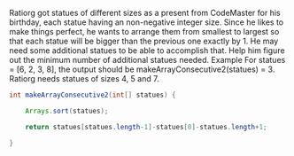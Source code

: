 Ratiorg got statues of different sizes as a present from CodeMaster for his birthday, each statue having an non-negative integer size. Since he likes to make things perfect, he wants to arrange them from smallest to largest so that each statue will be bigger than the previous one exactly by 1. He may need some additional statues to be able to accomplish that. Help him figure out the minimum number of additional statues needed.
Example
For statues = [6, 2, 3, 8], the output should be
makeArrayConsecutive2(statues) = 3.
Ratiorg needs statues of sizes 4, 5 and 7.
```java
int makeArrayConsecutive2(int[] statues) {

    Arrays.sort(statues);

    return statues[statues.length-1]-statues[0]-statues.length+1;

}
```

